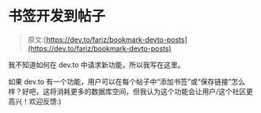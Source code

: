 # 书签开发到帖子

> 原文:[https://dev.to/fariz/bookmark-devto-posts](https://dev.to/fariz/bookmark-devto-posts)

我不知道如何在 dev.to 中请求新功能，所以我写在这里。

如果 dev.to 有一个功能，用户可以在每个帖子中“添加书签”或“保存链接”怎么样？好吧，这将消耗更多的数据库空间，但我认为这个功能会让用户/这个社区更高兴！欢迎反馈:)